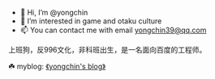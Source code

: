 - 👋 Hi, I’m @yongchin
- 👀 I’m interested in game and otaku culture
- 📫 You can contact me with email yongchin39@qq.com

上班狗，反996文化，非科班出生，是一名面向百度的工程师。

☘️ myblog: [《yongchin's blog》](https://yongchin.xyz) 
